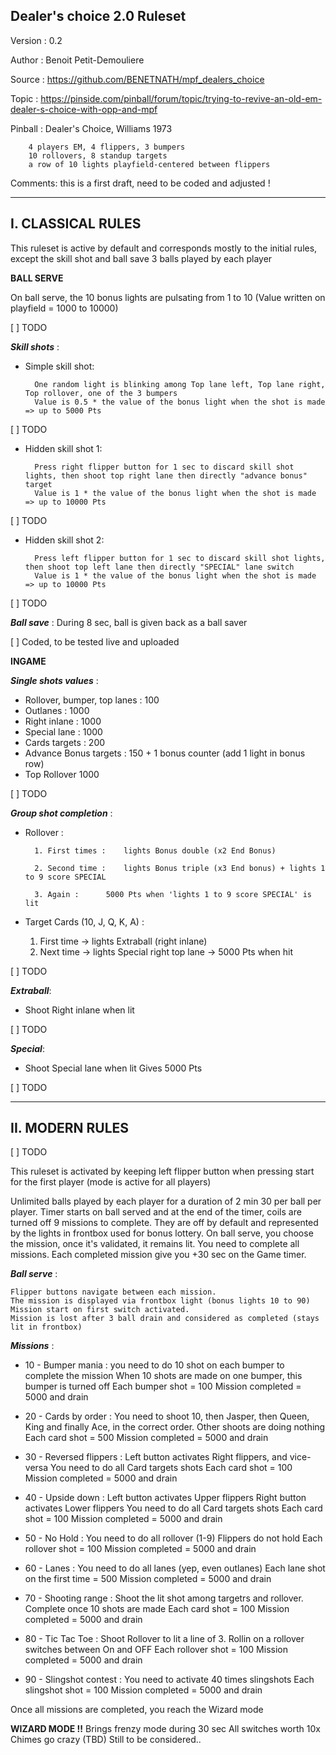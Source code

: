 Dealer's choice 2.0 Ruleset
---------------------------

Version : 0.2

Author : Benoit Petit-Demouliere

Source : https://github.com/BENETNATH/mpf_dealers_choice

Topic : https://pinside.com/pinball/forum/topic/trying-to-revive-an-old-em-dealer-s-choice-with-opp-and-mpf

Pinball : Dealer's Choice, Williams 1973

        4 players EM, 4 flippers, 3 bumpers
        10 rollovers, 8 standup targets
        a row of 10 lights playfield-centered between flippers

Comments: this is a first draft, need to be coded and adjusted !

---------------------------
I. CLASSICAL RULES
---------------------------
This ruleset is active by default and corresponds mostly to the initial rules, except the skill shot and ball save
3 balls played by each player

**BALL SERVE**

On ball serve, the 10 bonus lights are pulsating from 1 to 10 (Value written on playfield = 1000 to 10000)

[ ] TODO

***Skill shots*** :
* Simple skill shot:

        One random light is blinking among Top lane left, Top lane right, Top rollover, one of the 3 bumpers
        Value is 0.5 * the value of the bonus light when the shot is made => up to 5000 Pts
[ ] TODO

* Hidden skill shot 1:

        Press right flipper button for 1 sec to discard skill shot lights, then shoot top right lane then directly "advance bonus" target
        Value is 1 * the value of the bonus light when the shot is made => up to 10000 Pts

[ ] TODO

* Hidden skill shot 2:

        Press left flipper button for 1 sec to discard skill shot lights, then shoot top left lane then directly "SPECIAL" lane switch
        Value is 1 * the value of the bonus light when the shot is made => up to 10000 Pts

[ ] TODO

***Ball save*** :
        During 8 sec, ball is given back as a ball saver
	
[ ] Coded, to be tested live and uploaded

**INGAME**

***Single shots values*** :
- Rollover, bumper, top lanes : 100
- Outlanes : 		1000
- Right inlane : 	1000
- Special lane : 	1000
- Cards targets : 	200
- Advance Bonus targets : 150 + 1 bonus counter (add 1 light in bonus row)
- Top Rollover 		1000

[ ] TODO

***Group shot completion*** :
- Rollover :

    	1. First times : 	lights Bonus double (x2 End Bonus)

    	2. Second time : 	lights Bonus triple (x3 End bonus) + lights 1 to 9 score SPECIAL
    
    	3. Again : 		5000 Pts when 'lights 1 to 9 score SPECIAL' is lit 
- Target Cards (10, J, Q, K, A) :
	1. First time -> lights Extraball (right inlane)
	2. Next time -> lights Special right top lane -> 5000 Pts when hit

[ ] TODO

***Extraball***:
- Shoot Right inlane when lit

[ ] TODO

***Special***: 
- Shoot Special lane when lit
 Gives 5000 Pts
	    
[ ] TODO
	
---------------------------
II. MODERN RULES
---------------------------
[ ] TODO

This ruleset is activated by keeping left flipper button when pressing start for the first player (mode is active for all players)

Unlimited balls played by each player for a duration of 2 min 30 per ball per player.
Timer starts on ball served and at the end of the timer, coils are turned off
9 missions to complete. They are off by default and represented by the lights in frontbox used for bonus lottery.
On ball serve, you choose the mission, once it's validated, it remains lit.
You need to complete all missions.
Each completed mission give you +30 sec on the Game timer.

***Ball serve*** :

    Flipper buttons navigate between each mission. 
    The mission is displayed via frontbox light (bonus lights 10 to 90)
    Mission start on first switch activated.
    Mission is lost after 3 ball drain and considered as completed (stays lit in frontbox)

***Missions*** :
* 10 - Bumper mania :
        you need to do 10 shot on each bumper to complete the mission
        When 10 shots are made on one bumper, this bumper is turned off
        Each bumper shot = 100
        Mission completed = 5000 and drain

* 20 - Cards by order :
        You need to shoot 10, then Jasper, then Queen, King and finally Ace, in the correct order.
        Other shoots are doing nothing
        Each card shot = 500
        Mission completed = 5000 and drain

* 30 - Reversed flippers :
        Left button activates Right flippers, and vice-versa
        You need to do all Card targets shots
        Each card shot = 100
        Mission completed = 5000 and drain

* 40 - Upside down :
        Left button activates Upper flippers
        Right button activates Lower flippers
        You need to do all Card targets shots
        Each card shot = 100
        Mission completed = 5000 and drain

* 50 - No Hold :
        You need to do all rollover (1-9)
        Flippers do not hold
        Each rollover shot = 100
        Mission completed = 5000 and drain

* 60 - Lanes :
        You need to do all lanes (yep, even outlanes)
        Each lane shot on the first time = 500
        Mission completed = 5000 and drain

* 70 -  Shooting range :
        Shoot the lit shot among targetrs and rollover. Complete once 10 shots are made
        Each card shot = 100
        Mission completed = 5000 and drain

* 80 - Tic Tac Toe :
        Shoot Rollover to lit a line of 3. 
        Rollin on a rollover switches between On and OFF
        Each rollover shot = 100
        Mission completed = 5000 and drain

* 90 - Slingshot contest :
        You need to activate 40 times slingshots
        Each slingshot shot = 100
        Mission completed = 5000 and drain


Once all missions are completed, you reach the Wizard mode

**WIZARD MODE !!**
	    Brings frenzy mode during 30 sec
	    All switches worth 10x
	    Chimes go crazy (TBD)
Still to be considered..
